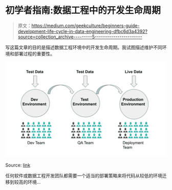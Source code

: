 # 初学者指南:数据工程中的开发生命周期

> 原文：<https://medium.com/geekculture/beginners-guide-development-life-cycle-in-data-engineering-dfbc6d3a4392?source=collection_archive---------5----------------------->

写这篇文章的目的是描述数据工程环境中的开发生命周期。我试图描述维护不同环境和部署过程的重要性。

![](img/bbb6e3803b6934aa407522f3e9b92826.png)

Source: [link](https://docs.workato.com/recipe-development-lifecycle/rdlc-guide-planning.html#defining-environments-promotion-criteria-and-responsibilities)

任何软件或数据工程开发团队都需要一个适当的部署策略来将代码从较低的环境迁移到较高的环境…